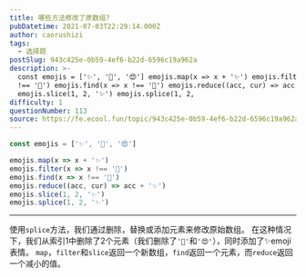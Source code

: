 ```yaml
---
title: 哪些方法修改了原数组?
pubDatetime: 2021-07-03T22:29:14.000Z
author: caorushizi
tags:
  - 选择题
postSlug: 943c425e-0b59-4ef6-b22d-6596c19a962a
description: >-
  const emojis = ['✨', '🥑', '😍'] emojis.map(x => x + '✨') emojis.filter(x => x
  !== '🥑') emojis.find(x => x !== '🥑') emojis.reduce((acc, cur) => acc + '✨')
  emojis.slice(1, 2, '✨') emojis.splice(1, 2,
difficulty: 1
questionNumber: 113
source: https://fe.ecool.fun/topic/943c425e-0b59-4ef6-b22d-6596c19a962a
---
```


```javascript
const emojis = ['✨', '🥑', '😍']

emojis.map(x => x + '✨')
emojis.filter(x => x !== '🥑')
emojis.find(x => x !== '🥑')
emojis.reduce((acc, cur) => acc + '✨')
emojis.slice(1, 2, '✨') 
emojis.splice(1, 2, '✨')
```

---

使用`splice`方法，我们通过删除，替换或添加元素来修改原始数组。 在这种情况下，我们从索引1中删除了2个元素（我们删除了`'🥑'`和`'😍'`），同时添加了✨emoji表情。
`map`，`filter`和`slice`返回一个新数组，`find`返回一个元素，而`reduce`返回一个减小的值。
